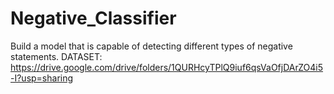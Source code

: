 # Negative_Classifier
Build a model that is capable of detecting different types of negative statements.
DATASET:
https://drive.google.com/drive/folders/1QURHcyTPlQ9iuf6qsVaOfjDArZO4i5-I?usp=sharing
